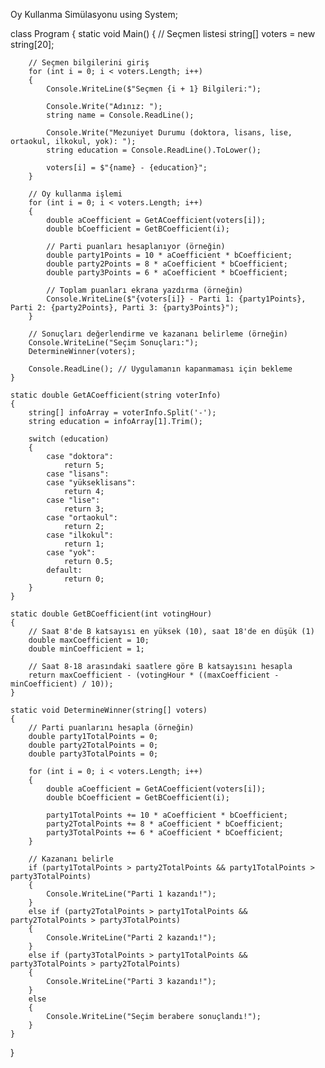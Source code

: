 Oy Kullanma Simülasyonu
using System;

class Program
{
    static void Main()
    {
        // Seçmen listesi
        string[] voters = new string[20];

        // Seçmen bilgilerini giriş
        for (int i = 0; i < voters.Length; i++)
        {
            Console.WriteLine($"Seçmen {i + 1} Bilgileri:");

            Console.Write("Adınız: ");
            string name = Console.ReadLine();

            Console.Write("Mezuniyet Durumu (doktora, lisans, lise, ortaokul, ilkokul, yok): ");
            string education = Console.ReadLine().ToLower();

            voters[i] = $"{name} - {education}";
        }

        // Oy kullanma işlemi
        for (int i = 0; i < voters.Length; i++)
        {
            double aCoefficient = GetACoefficient(voters[i]);
            double bCoefficient = GetBCoefficient(i);

            // Parti puanları hesaplanıyor (örneğin)
            double party1Points = 10 * aCoefficient * bCoefficient;
            double party2Points = 8 * aCoefficient * bCoefficient;
            double party3Points = 6 * aCoefficient * bCoefficient;

            // Toplam puanları ekrana yazdırma (örneğin)
            Console.WriteLine($"{voters[i]} - Parti 1: {party1Points}, Parti 2: {party2Points}, Parti 3: {party3Points}");
        }

        // Sonuçları değerlendirme ve kazananı belirleme (örneğin)
        Console.WriteLine("Seçim Sonuçları:");
        DetermineWinner(voters);

        Console.ReadLine(); // Uygulamanın kapanmaması için bekleme
    }

    static double GetACoefficient(string voterInfo)
    {
        string[] infoArray = voterInfo.Split('-');
        string education = infoArray[1].Trim();

        switch (education)
        {
            case "doktora":
                return 5;
            case "lisans":
            case "yükseklisans":
                return 4;
            case "lise":
                return 3;
            case "ortaokul":
                return 2;
            case "ilkokul":
                return 1;
            case "yok":
                return 0.5;
            default:
                return 0;
        }
    }

    static double GetBCoefficient(int votingHour)
    {
        // Saat 8'de B katsayısı en yüksek (10), saat 18'de en düşük (1)
        double maxCoefficient = 10;
        double minCoefficient = 1;

        // Saat 8-18 arasındaki saatlere göre B katsayısını hesapla
        return maxCoefficient - (votingHour * ((maxCoefficient - minCoefficient) / 10));
    }

    static void DetermineWinner(string[] voters)
    {
        // Parti puanlarını hesapla (örneğin)
        double party1TotalPoints = 0;
        double party2TotalPoints = 0;
        double party3TotalPoints = 0;

        for (int i = 0; i < voters.Length; i++)
        {
            double aCoefficient = GetACoefficient(voters[i]);
            double bCoefficient = GetBCoefficient(i);

            party1TotalPoints += 10 * aCoefficient * bCoefficient;
            party2TotalPoints += 8 * aCoefficient * bCoefficient;
            party3TotalPoints += 6 * aCoefficient * bCoefficient;
        }

        // Kazananı belirle
        if (party1TotalPoints > party2TotalPoints && party1TotalPoints > party3TotalPoints)
        {
            Console.WriteLine("Parti 1 kazandı!");
        }
        else if (party2TotalPoints > party1TotalPoints && party2TotalPoints > party3TotalPoints)
        {
            Console.WriteLine("Parti 2 kazandı!");
        }
        else if (party3TotalPoints > party1TotalPoints && party3TotalPoints > party2TotalPoints)
        {
            Console.WriteLine("Parti 3 kazandı!");
        }
        else
        {
            Console.WriteLine("Seçim berabere sonuçlandı!");
        }
    }
}
